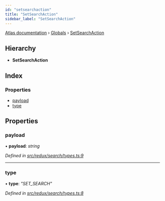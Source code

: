 ```yaml
---
id: "setsearchaction"
title: "SetSearchAction"
sidebar_label: "SetSearchAction"
---
```


[Atlas documentation](../index.md) › [Globals](../globals.md) › [SetSearchAction](setsearchaction.md)

## Hierarchy

* **SetSearchAction**

## Index

### Properties

* [payload](setsearchaction.md#payload)
* [type](setsearchaction.md#type)

## Properties

###  payload

• **payload**: *string*

*Defined in [src/redux/search/types.ts:9](https://github.com/chronark/atlas/blob/0e3b309/src/redux/search/types.ts#L9)*

___

###  type

• **type**: *"SET_SEARCH"*

*Defined in [src/redux/search/types.ts:8](https://github.com/chronark/atlas/blob/0e3b309/src/redux/search/types.ts#L8)*
